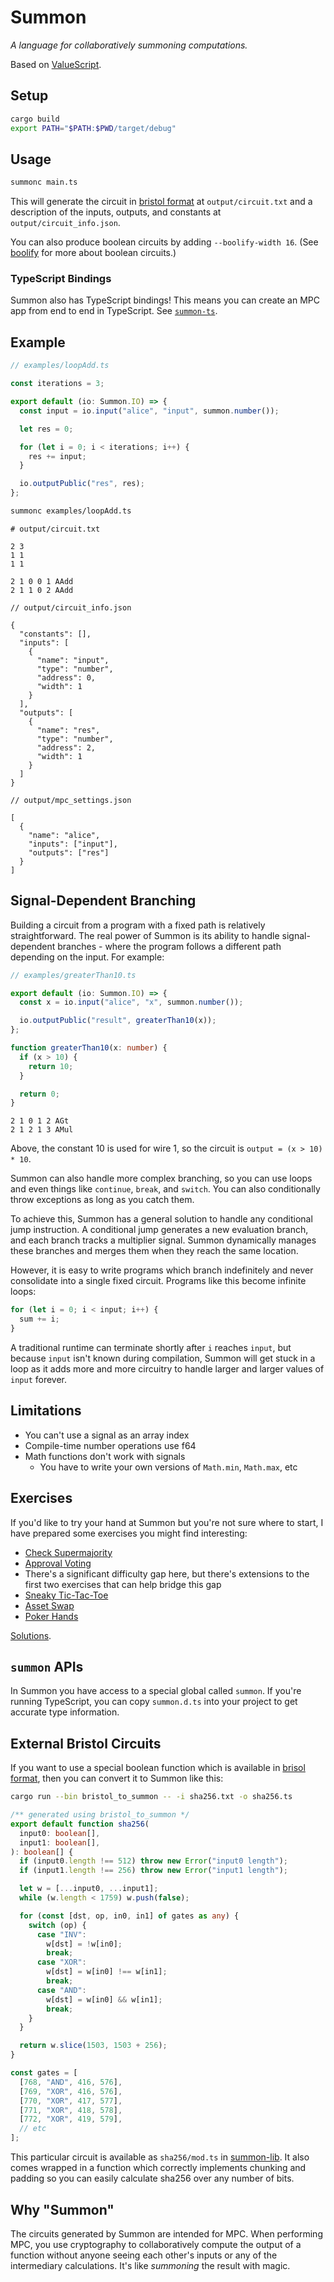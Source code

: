 # Summon

_A language for collaboratively summoning computations._

Based on [ValueScript](https://github.com/voltrevo/ValueScript).

## Setup

```sh
cargo build
export PATH="$PATH:$PWD/target/debug"
```

## Usage

```sh
summonc main.ts
```

This will generate the circuit in
[bristol format](https://nigelsmart.github.io/MPC-Circuits/) at
`output/circuit.txt` and a description of the inputs, outputs, and constants at
`output/circuit_info.json`.

You can also produce boolean circuits by adding `--boolify-width 16`. (See
[boolify](https://github.com/privacy-scaling-explorations/boolify) for more
about boolean circuits.)

### TypeScript Bindings

Summon also has TypeScript bindings! This means you can create an MPC app from
end to end in TypeScript. See
[`summon-ts`](https://github.com/privacy-scaling-explorations/summon-ts).

## Example

```ts
// examples/loopAdd.ts

const iterations = 3;

export default (io: Summon.IO) => {
  const input = io.input("alice", "input", summon.number());

  let res = 0;

  for (let i = 0; i < iterations; i++) {
    res += input;
  }

  io.outputPublic("res", res);
};
```

```sh
summonc examples/loopAdd.ts
```

```
# output/circuit.txt

2 3
1 1
1 1

2 1 0 0 1 AAdd
2 1 1 0 2 AAdd
```

```jsonc
// output/circuit_info.json

{
  "constants": [],
  "inputs": [
    {
      "name": "input",
      "type": "number",
      "address": 0,
      "width": 1
    }
  ],
  "outputs": [
    {
      "name": "res",
      "type": "number",
      "address": 2,
      "width": 1
    }
  ]
}
```

```jsonc
// output/mpc_settings.json

[
  {
    "name": "alice",
    "inputs": ["input"],
    "outputs": ["res"]
  }
]
```

## Signal-Dependent Branching

Building a circuit from a program with a fixed path is relatively
straightforward. The real power of Summon is its ability to handle
signal-dependent branches - where the program follows a different path depending
on the input. For example:

```ts
// examples/greaterThan10.ts

export default (io: Summon.IO) => {
  const x = io.input("alice", "x", summon.number());

  io.outputPublic("result", greaterThan10(x));
};

function greaterThan10(x: number) {
  if (x > 10) {
    return 10;
  }

  return 0;
}
```

```
2 1 0 1 2 AGt
2 1 2 1 3 AMul
```

Above, the constant 10 is used for wire 1, so the circuit is
`output = (x > 10) * 10`.

Summon can also handle more complex branching, so you can use loops and even
things like `continue`, `break`, and `switch`. You can also conditionally throw
exceptions as long as you catch them.

To achieve this, Summon has a general solution to handle any conditional jump
instruction. A conditional jump generates a new evaluation branch, and each
branch tracks a multiplier signal. Summon dynamically manages these branches and
merges them when they reach the same location.

However, it is easy to write programs which branch indefinitely and never
consolidate into a single fixed circuit. Programs like this become infinite
loops:

```ts
for (let i = 0; i < input; i++) {
  sum += i;
}
```

A traditional runtime can terminate shortly after `i` reaches `input`, but
because `input` isn't known during compilation, Summon will get stuck in a loop
as it adds more and more circuitry to handle larger and larger values of `input`
forever.

## Limitations

- You can't use a signal as an array index
- Compile-time number operations use f64
- Math functions don't work with signals
  - You have to write your own versions of `Math.min`, `Math.max`, etc

## Exercises

If you'd like to try your hand at Summon but you're not sure where to start, I
have prepared some exercises you might find interesting:

- [Check Supermajority](./examples/exercises/checkSuperMajority.ts)
- [Approval Voting](./examples/exercises/approvalVoting.ts)
- There's a significant difficulty gap here, but there's extensions to the first
  two exercises that can help bridge this gap
- [Sneaky Tic-Tac-Toe](./examples/exercises/sneakyTicTacToe.ts)
- [Asset Swap](./examples/exercises/assetSwap.ts)
- [Poker Hands](./examples/exercises/pokerHands.ts)

[Solutions](https://github.com/privacy-scaling-explorations/summon/tree/exercise-solutions/examples/exerciseSolutions).

## `summon` APIs

In Summon you have access to a special global called `summon`. If you're running
TypeScript, you can copy `summon.d.ts` into your project to get accurate type
information.

## External Bristol Circuits

If you want to use a special boolean function which is available in
[brisol format](https://nigelsmart.github.io/MPC-Circuits/), then you can
convert it to Summon like this:

```sh
cargo run --bin bristol_to_summon -- -i sha256.txt -o sha256.ts
```

```ts
/** generated using bristol_to_summon */
export default function sha256(
  input0: boolean[],
  input1: boolean[],
): boolean[] {
  if (input0.length !== 512) throw new Error("input0 length");
  if (input1.length !== 256) throw new Error("input1 length");

  let w = [...input0, ...input1];
  while (w.length < 1759) w.push(false);

  for (const [dst, op, in0, in1] of gates as any) {
    switch (op) {
      case "INV":
        w[dst] = !w[in0];
        break;
      case "XOR":
        w[dst] = w[in0] !== w[in1];
        break;
      case "AND":
        w[dst] = w[in0] && w[in1];
        break;
    }
  }

  return w.slice(1503, 1503 + 256);
}

const gates = [
  [768, "AND", 416, 576],
  [769, "XOR", 416, 576],
  [770, "XOR", 417, 577],
  [771, "XOR", 418, 578],
  [772, "XOR", 419, 579],
  // etc
];
```

This particular circuit is available as `sha256/mod.ts` in
[summon-lib](https://github.com/privacy-scaling-explorations/summon-lib). It
also comes wrapped in a function which correctly implements chunking and padding
so you can easily calculate sha256 over any number of bits.

## Why "Summon"

The circuits generated by Summon are intended for MPC. When performing MPC, you
use cryptography to collaboratively compute the output of a function without
anyone seeing each other's inputs or any of the intermediary calculations. It's
like _summoning_ the result with magic.
